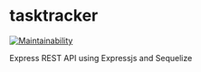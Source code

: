 # tasktracker
[![Maintainability](https://api.codeclimate.com/v1/badges/babb0d5611b6c15658b4/maintainability)](https://codeclimate.com/github/songokjesse/tasktracker/maintainability)

Express REST API using Expressjs and Sequelize
